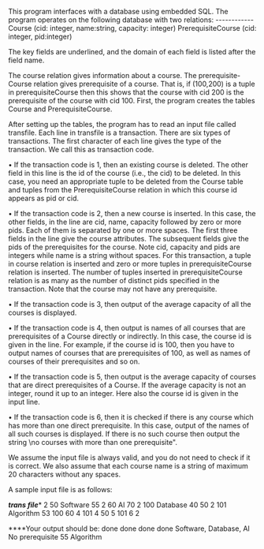 This program interfaces with a database using embedded SQL. The program operates on the following database with two relations:
                                              ------------
Course (cid: integer, name:string, capacity: integer)
PrerequisiteCourse (cid: integer, pid:integer)

The key fields are underlined, and the domain of each field is listed after the field name.

The course relation gives information about a course. The prerequisite-Course relation gives prerequisite of a course. That is, if (100,200) is a tuple in prerequisiteCourse then this shows that the course with cid 200 is the prerequisite of the course with cid 100. First, the program creates the tables Course and PrerequisiteCourse. 

After setting up the tables, the program has to read an input file called transfile. Each line in transfile is a transaction. There are six types of transactions. The first character of each line gives the type of the transaction. We call this as transaction code.

•	If the transaction code is 1, then an existing course is deleted. The other field in this line is the id of the course (i.e., the cid) to be deleted. In this case, you need an appropriate tuple to be deleted from the Course table and tuples from the PrerequisiteCourse relation in which this course id appears as pid or cid.

•	If the transaction code is 2, then a new course is inserted. In this case, the other fields, in the line are cid, name, capacity followed by zero or more pids. Each of them is separated by one or more spaces. The first three fields in the line give the course attributes. The subsequent fields give the pids of the prerequisites for the course. Note cid, capacity and pids are integers while name is a string without spaces. For this transaction, a tuple in course relation is inserted and zero or more tuples in prerequisiteCourse relation is inserted. The number of tuples inserted in prerequisiteCourse relation is as many as the number of distinct pids specified in the transaction. Note that the course may not have any prerequisite.

•	If the transaction code is 3, then output of the average capacity of all the courses is displayed.

•	If the transaction code is 4, then output is names of all courses that are prerequisites of a Course directly or indirectly. In this case, the course id is given in the line. For example, if the course id is 100, then you have to output names of courses that are prerequisites of 100, as well as names of courses of their prerequisites and so on.

•	If the transaction code is 5, then output is the average capacity of courses that are direct prerequisites of a Course. If the average capacity is not an integer, round it up to an integer. Here also the course id is given in the input line.

•	If the transaction code is 6, then it is checked if there is any course which has more than one direct prerequisite. In this case, output of the names of all such courses is displayed. If there is no such course then output the string \no courses with more than one prerequisite".


We assume the input file is always valid, and you do not need to check if it is correct. We also assume that each course name is a string of maximum 20 characters without any spaces.

A sample input file is as follows:

***trans file****
2 50 Software 55
2 60 AI 70
2 100 Database 40 50
2 101 Algorithm 53 100 60
4 101
4 50
5 101
6
2

****Your output should be:
done
done
done
done
Software, Database, AI
No prerequisite
55
Algorithm 
